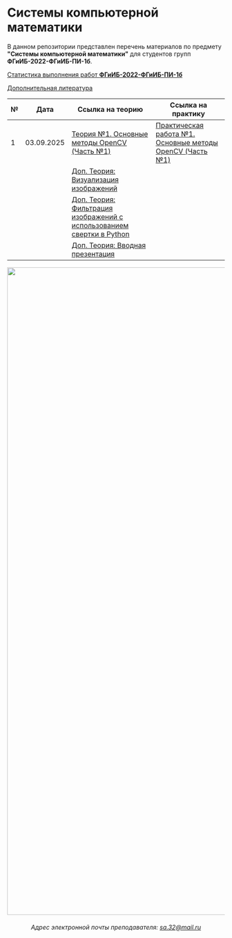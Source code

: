 # Системы компьютерной математики

В данном репозитории представлен перечень материалов по предмету **"Системы компьютерной математики"** для студентов групп **ФГиИБ-2022-ФГиИБ-ПИ-1б**.

[Статистика выполнения работ **ФГиИБ-2022-ФГиИБ-ПИ-1б**](https://docs.google.com/spreadsheets/d/16y4igDGDjGtmPh7Hy1Uf_fAdXH2H2WPu5FQD_IpOh1M/edit?usp=sharing)

[Дополнительная литература](https://cloud.mail.ru/public/veX3/Aasf7g7U8)

| №   | Дата       | Ссылка на теорию                     | Ссылка на практику                  |
|-----|------------|--------------------------------------|--------------------------------------|
| 1   | 03.09.2025 | [Теория №1. Основные методы OpenCV (Часть №1)](https://colab.research.google.com/drive/162X6GW4xsU61pFrodwRGVOaL-YNRAqCZ?usp=sharing)      | [Практическая работа №1. Основные методы OpenCV (Часть №1)](https://u.to/63YkIg)   |
|     |            | [Доп. Теория: Визуализация изображений](https://colab.research.google.com/drive/1jNG59P81GSoL-WytsngE20g1q7Huu4ST?usp=sharing)  | |
|     |            | [Доп. Теория: Фильтрация изображений с использованием свертки в Python](https://colab.research.google.com/drive/1WDUb-gyR61LDW6yaBtsY7_5ZU_7EsUUb?usp=sharing)  | |
|     |            | [Доп. Теория: Вводная презентация](https://cloud.mail.ru/public/uVj7/kVwhv2TtM)  | |









<div id="header" align="center">
<!--   <img src="https://i.gifer.com/74pZ.gif" width="150"/> -->
  <img src="https://i.pinimg.com/originals/fb/47/4b/fb474b70b4092f95c379e633ca58d27c.gif" width="1500"/>
<!--   <img src="https://media0.giphy.com/media/v1.Y2lkPTc5MGI3NjExdGdoYmNtamZybXRldXU4bjI0ZnFienhodnVtZHVqbzVvNTJ4MXdxYiZlcD12MV9pbnRlcm5hbF9naWZfYnlfaWQmY3Q9Zw/UcK7JalnjCz0k/giphy.gif" width="125"/>
</div> -->

###### Адрес электронной почты преподавателя: sa.32@mail.ru
